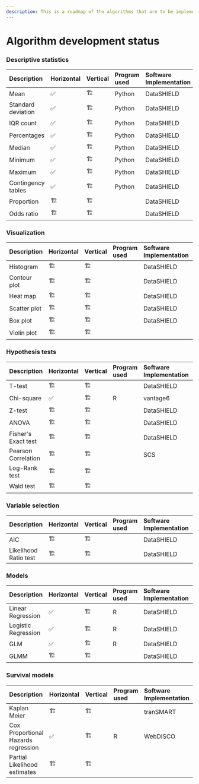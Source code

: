 ```yaml
---
description: This is a roadmap of the algorithms that are to be implemented in vantage6
---
```


# Algorithm development status

### 

### Descriptive statistics 

| Description | Horizontal | Vertical | Program used | Software Implementation  | vantage6 |
| :--- | :--- | :--- | :--- | :--- | :--- |
| Mean | ✅  | 🏗  | Python | DataSHIELD | ✅  |
| Standard deviation | ✅ | 🏗 | Python | DataSHIELD | ✅ |
| IQR count | ✅ | 🏗 | Python | DataSHIELD | ✅ |
| Percentages | ✅ | 🏗 | Python | DataSHIELD | ✅ |
| Median | ✅ | 🏗 | Python | DataSHIELD | ✅ |
| Minimum | ✅ | 🏗 | Python | DataSHIELD | ✅ |
| Maximum | ✅ | 🏗 | Python | DataSHIELD | ✅ |
| Contingency tables | ✅ | 🏗 | Python | DataSHIELD | ✅ |
| Proportion | 🏗 | 🏗 |  | DataSHIELD | 🏗 |
| Odds ratio | 🏗 | 🏗 |  | DataSHIELD | 🏗 |

### Visualization 

| Description | Horizontal | Vertical | Program used | Software Implementation  | vantage6 |
| :--- | :--- | :--- | :--- | :--- | :--- |
| Histogram | 🏗 | 🏗 |  | DataSHIELD | 🏗  |
| Contour plot | 🏗 | 🏗 |  | DataSHIELD | 🏗  |
| Heat map | 🏗 | 🏗 |  | DataSHIELD | 🏗  |
| Scatter plot | 🏗 | 🏗 |  | DataSHIELD | 🏗  |
| Box plot | 🏗 | 🏗 |  | DataSHIELD | 🏗  |
| Violin plot | 🏗 | 🏗 |  |  | 🏗  |

### Hypothesis tests 

| Description | Horizontal | Vertical | Program used | Software Implementation  | vantage6 |
| :--- | :--- | :--- | :--- | :--- | :--- |
| T-test | 🏗 | 🏗 |  | DataSHIELD | 🏗  |
| Chi-square  | ✅ | 🏗 | R | vantage6 | ✅ |
| Z-test | 🏗 | 🏗 |  | DataSHIELD | 🏗  |
| ANOVA | 🏗 | 🏗 |  | DataSHIELD | 🏗  |
| Fisher's Exact test | 🏗 | 🏗 |  | DataSHIELD | 🏗  |
| Pearson Correlation | 🏗 | 🏗 |  | SCS | 🏗  |
| Log-Rank test | 🏗 | 🏗 |  |  | 🏗  |
| Wald test | 🏗 | 🏗 |  |  | 🏗 |

### Variable selection

| Description | Horizontal | Vertical | Program used | Software Implementation  | vantage6 |
| :--- | :--- | :--- | :--- | :--- | :--- |
| AIC | 🏗 | 🏗 |  | DataSHIELD | 🏗 |
| Likelihood Ratio test | 🏗 | 🏗 |  | DataSHIELD | 🏗 |

### Models

| Description | Horizontal | Vertical | Program used | Software Implementation  | vantage6 |
| :--- | :--- | :--- | :--- | :--- | :--- |
| Linear Regression | ✅ | 🏗 | R | DataSHIELD | ✅ |
| Logistic Regression | ✅ | 🏗 | R | DataSHIELD | ✅ |
| GLM | ✅ | 🏗 | R | DataSHIELD | ✅ |
| GLMM | 🏗 | 🏗 |  | DataSHIELD | 🏗 |

### Survival models

| Description | Horizontal | Vertical | Program used  | Software Implementation  | vantage6 |
| :--- | :--- | :--- | :--- | :--- | :--- |
| Kaplan Meier | 🏗 | 🏗 |  | tranSMART | 🏗 |
| Cox Proportional Hazards regression | ✅ | 🏗 | R | WebDISCO | ✅ |
| Partial Likelihood estimates  | 🏗 | 🏗 |  |  | 🏗 |

